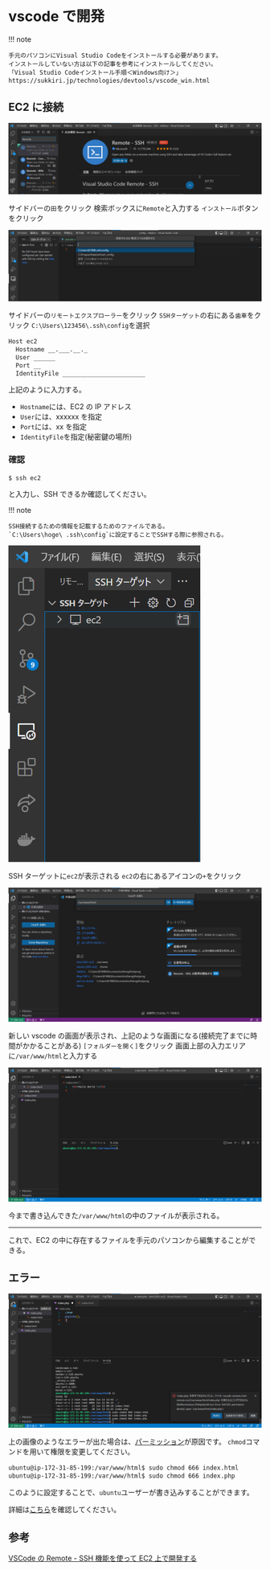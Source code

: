 # vscode で開発

!!! note

    手元のパソコンにVisual Studio Codeをインストールする必要があります。
    インストールしていない方は以下の記事を参考にインストールしてください。
    「Visual Studio Codeインストール手順＜Windows向け＞」
    https://sukkiri.jp/technologies/devtools/vscode_win.html

## EC2 に接続

![](../../assets/images/remote_ssh_install.png)

サイドバーの`田`をクリック
検索ボックスに`Remote`と入力する
`インストール`ボタンをクリック

![](../../assets/images/remote_ssh_install2.png)

サイドバーの`リモートエクスプローラー`をクリック
`SSHターゲット`の右にある`歯車`をクリック
`C:\Users\123456\.ssh\config`を選択

```config title="C:\Users\123456\ .ssh\config"
Host ec2
  Hostname __.___.__._
  User ______
  Port __
  IdentityFile _______________________
```

上記のように入力する。

- `Hostname`には、EC2 の IP アドレス
- `User`には、xxxxxx を指定
- `Port`には、xx を指定
- `IdentityFile`を指定(秘密鍵の場所)

### 確認

```sh
$ ssh ec2
```

と入力し、SSH できるか確認してください。

!!! note

    SSH接続するための情報を記載するためのファイルである。
    `C:\Users\hoge\ .ssh\config`に設定することでSSHする際に参照される。

![](../../assets/images/remote_ssh_install3.png)

SSH ターゲットに`ec2`が表示される
`ec2`の右にあるアイコンの`+`をクリック

![](../../assets/images/remote_ssh_install4.png)

新しい vscode の画面が表示され、上記のような画面になる(接続完了までに時間がかかることがある)
`[フォルダーを開く]`をクリック
画面上部の入力エリアに`/var/www/html`と入力する

![](../../assets/images/remote_ssh_install5.png)

今まで書き込んできた`/var/www/html`の中のファイルが表示される。

---

これで、EC2 の中に存在するファイルを手元のパソコンから編集することができる。

## エラー

![](../../assets/images/remote_ssh_err.png)

上の画像のようなエラーが出た場合は、[パーミッション](../security/permission.md)が原因です。
`chmod`コマンドを用いて権限を変更してください。

```sh
ubuntu@ip-172-31-85-199:/var/www/html$ sudo chmod 666 index.html
ubuntu@ip-172-31-85-199:/var/www/html$ sudo chmod 666 index.php
```

このように設定することで、`ubuntu`ユーザーが書き込みすることができます。

詳細は[こちら](../security/permission.md)を確認してください。

## 参考

[VSCode の Remote - SSH 機能を使って EC2 上で開発する](https://blog.serverworks.co.jp/tech/2020/02/20/vscode-remote-ssh/)
